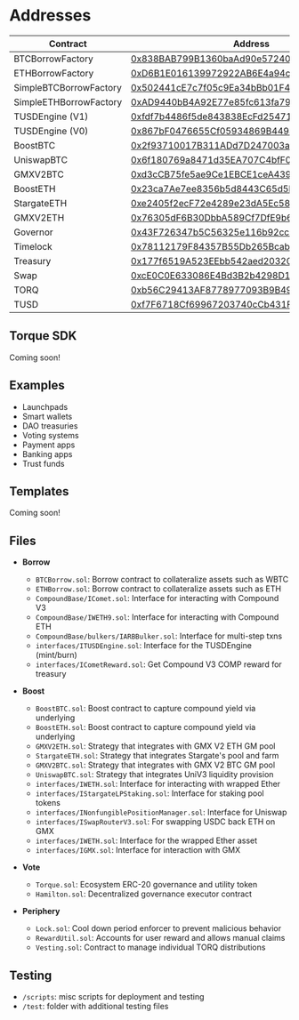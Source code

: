 # Addresses

| Contract       | Address       |
| -------------  | ------------- |
| BTCBorrowFactory      | [0x838BAB799B1360baAd90e572405650B9a1BFF57A](https://arbiscan.io/address/0x838BAB799B1360baAd90e572405650B9a1BFF57A) |
| ETHBorrowFactory      | [0xD6B1E016139972922AB6E4a94c065d5eCD8B18B1](https://arbiscan.io/address/0xD6B1E016139972922AB6E4a94c065d5eCD8B18B1) |
| SimpleBTCBorrowFactory      | [0x502441cE7c7f05c9Ea34bBb01F424A997c27cD51](https://arbiscan.io/address/0x502441cE7c7f05c9Ea34bBb01F424A997c27cD51) |
| SimpleETHBorrowFactory      | [0xAD9440bB4A92E77e85fc613fa791f31D518C87e4](https://arbiscan.io/address/0xAD9440bB4A92E77e85fc613fa791f31D518C87e4) |
| TUSDEngine (V1)     | [0xfdf7b4486f5de843838EcFd254711E06aF1f0641](https://arbiscan.io/address/0xfdf7b4486f5de843838EcFd254711E06aF1f0641) |
| TUSDEngine (V0)     | [0x867bF0476655Cf05934869B449a0be0ED534eA60](https://arbiscan.io/address/0x867bF0476655Cf05934869B449a0be0ED534eA60) |
| BoostBTC      | [0x2f93710017B311ADd7D247003a2f4F7c4f5Ac193](https://arbiscan.io/address/0x2f93710017B311ADd7D247003a2f4F7c4f5Ac193) |
| UniswapBTC      | [0x6f180769a8471d35EA707C4bfF04D9Dc73708bBD](https://arbiscan.io/address/0x6f180769a8471d35EA707C4bfF04D9Dc73708bBD) |
| GMXV2BTC      | [0xd3cCB75fe5ae9Ce1EBCE1ceA4391c8b9940035Fb](https://arbiscan.io/address/0xd3cCB75fe5ae9Ce1EBCE1ceA4391c8b9940035Fb) |
| BoostETH      | [0x23ca7Ae7ee8356b5d8443C65d5D758643A3F7120](https://arbiscan.io/address/0x23ca7Ae7ee8356b5d8443C65d5D758643A3F7120) |
| StargateETH      | [0xe2405f2ecF72e4289e23dA5Ec588F1400594f43e](https://arbiscan.io/address/0xe2405f2ecF72e4289e23dA5Ec588F1400594f43e) |
| GMXV2ETH      | [0x76305dF6B30DbbA589Cf7DfE9b65208bD5e4e6D1](https://arbiscan.io/address/0x76305dF6B30DbbA589Cf7DfE9b65208bD5e4e6D1) |
| Governor      | [0x43F726347b5C56325e116b92cc846C3cF50F16c7](https://arbiscan.io/address/0x43F726347b5C56325e116b92cc846C3cF50F16c7) |
| Timelock     | [0x78112179F84357B55Db265Bcabb8c9c6f1CcB850](https://arbiscan.io/address/0x78112179F84357B55Db265Bcabb8c9c6f1CcB850) |
| Treasury         | [0x177f6519A523EEbb542aed20320EFF9401bC47d0](https://arbiscan.io/address/0x177f6519A523EEbb542aed20320EFF9401bC47d0) |
| Swap     | [0xcE0C0E633086E4Bd3B2b4298D16b504490534411](https://arbiscan.io/address/0xcE0C0E633086E4Bd3B2b4298D16b504490534411) |
| TORQ         | [0xb56C29413AF8778977093B9B4947efEeA7136C36](https://arbiscan.io/token/0xb56c29413af8778977093b9b4947efeea7136c36) |
| TUSD     | [0xf7F6718Cf69967203740cCb431F6bDBff1E0FB68](https://arbiscan.io/token/0xf7f6718cf69967203740ccb431f6bdbff1e0fb68) |

## Torque SDK
Coming soon!

## Examples
- Launchpads
- Smart wallets
- DAO treasuries
- Voting systems
- Payment apps
- Banking apps
- Trust funds

## Templates
Coming soon!

## Files

- **Borrow**
  - `BTCBorrow.sol`: Borrow contract to collateralize assets such as WBTC
  - `ETHBorrow.sol`: Borrow contract to collateralize assets such as ETH
  - `CompoundBase/IComet.sol`: Interface for interacting with Compound V3
  - `CompoundBase/IWETH9.sol`: Interface for interacting with Compound ETH
  - `CompoundBase/bulkers/IARBBulker.sol`: Interface for multi-step txns
  - `interfaces/ITUSDEngine.sol`: Interface for the TUSDEngine (mint/burn)
  - `interfaces/ICometReward.sol`: Get Compound V3 COMP reward for treasury

- **Boost**
  - `BoostBTC.sol`: Boost contract to capture compound yield via underlying
  - `BoostETH.sol`: Boost contract to capture compound yield via underlying
  - `GMXV2ETH.sol`: Strategy that integrates with GMX V2 ETH GM pool
  - `StargateETH.sol`: Strategy that integrates Stargate's pool and farm
  - `GMXV2BTC.sol`: Strategy that integrates with GMX V2 BTC GM pool
  - `UniswapBTC.sol`: Strategy that integrates UniV3 liquidity provision
  - `interfaces/IWETH.sol`: Interface for interacting with wrapped Ether
  - `interfaces/IStargateLPStaking.sol`: Interface for staking pool tokens
  - `interfaces/INonfungiblePositionManager.sol`: Interface for Uniswap
  - `interfaces/ISwapRouterV3.sol`: For swapping USDC back ETH on GMX
  - `interfaces/IWETH.sol`: Interface for the wrapped Ether asset
  - `interfaces/IGMX.sol`: Interface for interaction with GMX

<!-- - **Farm**
  - `USDFarm.sol`: Uniswap LP NFT staking pool to incentivize liquidity -->

- **Vote**
  - `Torque.sol`: Ecosystem ERC-20 governance and utility token
  - `Hamilton.sol`: Decentralized governance executor contract

- **Periphery**
  - `Lock.sol`: Cool down period enforcer to prevent malicious behavior
  - `RewardUtil.sol`: Accounts for user reward and allows manual claims
  - `Vesting.sol`: Contract to manage individual TORQ distributions

## Testing

- `/scripts`: misc scripts for deployment and testing
- `/test`: folder with additional testing files